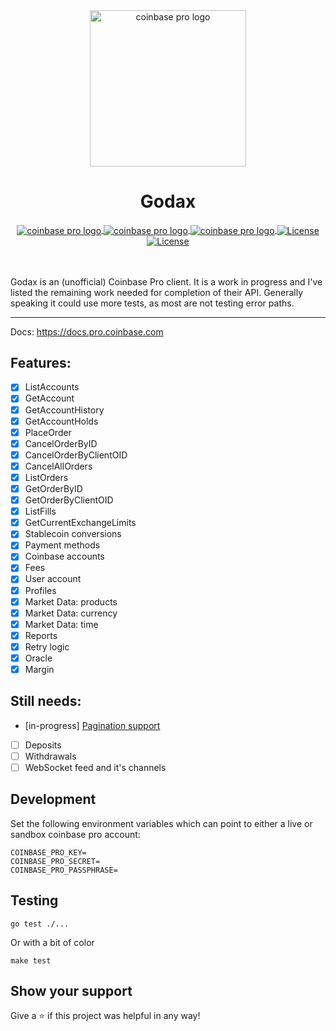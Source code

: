 <div align="center">
  <img src="coinbase_pro_logo.png" alt="coinbase pro logo" height="250" width="250" />
  <h1 align="center">Godax</h1>
  <a href="https://goreportcard.com/report/github.com/bradford-hamilton/godax">
    <img src="https://goreportcard.com/badge/github.com/bradford-hamilton/godax" alt="coinbase pro logo" align="center" />
  </a>
  <a href="https://godoc.org/github.com/bradford-hamilton/godax">
    <img src="https://godoc.org/github.com/bradford-hamilton/godax?status.svg" alt="coinbase pro logo" align="center" />
  </a>
  <a href="https://golang.org/dl">
    <img src="https://img.shields.io/badge/go-1.14.3-9cf.svg" alt="coinbase pro logo" align="center" />
  </a>
  <a href="https://codecov.io/gh/bradford-hamilton/godax">
    <img src="https://codecov.io/gh/bradford-hamilton/godax/branch/master/graph/badge.svg" alt="License" align="center">
  </a>
  <a href="https://github.com/bradford-hamilton/godax/blob/master/LICENSE">
    <img src="https://img.shields.io/badge/license-MIT-blue.svg" alt="License" align="center">
  </a>
</div>
<br />
<br />

Godax is an (unofficial) Coinbase Pro client. It is a work in progress and I've listed the remaining work needed for completion of their API. Generally speaking it could use more tests, as most are not testing error paths.
___

Docs:
https://docs.pro.coinbase.com

## Features:
- [x] ListAccounts
- [x] GetAccount
- [x] GetAccountHistory
- [x] GetAccountHolds
- [x] PlaceOrder
- [x] CancelOrderByID
- [x] CancelOrderByClientOID
- [x] CancelAllOrders
- [x] ListOrders
- [x] GetOrderByID
- [x] GetOrderByClientOID
- [x] ListFills
- [x] GetCurrentExchangeLimits
- [x] Stablecoin conversions
- [x] Payment methods
- [x] Coinbase accounts
- [x] Fees
- [x] User account
- [x] Profiles
- [x] Market Data: products
- [x] Market Data: currency
- [x] Market Data: time
- [x] Reports
- [x] Retry logic
- [x] Oracle
- [x] Margin

## Still needs:
- [in-progress] [Pagination support](https://docs.pro.coinbase.com/#pagination)
- [ ] Deposits
- [ ] Withdrawals
- [ ] WebSocket feed and it's channels

## Development
Set the following environment variables which can point to either a live or sandbox coinbase pro account:
```
COINBASE_PRO_KEY=
COINBASE_PRO_SECRET=
COINBASE_PRO_PASSPHRASE=
```

## Testing
```
go test ./...
```
Or with a bit of color
```
make test
```

## Show your support

Give a ⭐ if this project was helpful in any way!